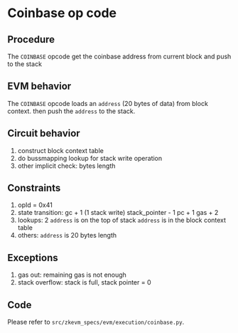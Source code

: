 # Coinbase op code

## Procedure

The `COINBASE` opcode get the coinbase address from current block and push to the stack

## EVM behavior

The `COINBASE` opcode loads an `address` (20 bytes of data) from block context.
then push the `address` to the stack.

## Circuit behavior

1. construct block context table
2. do bussmapping lookup for stack write operation
3. other implicit check: bytes length

## Constraints

1. opId = 0x41
2. state transition:
   gc + 1 (1 stack write)
   stack_pointer - 1
   pc + 1
   gas + 2
3. lookups:  2
   `address` is on the top of stack
   `address` is in the block context table
4. others:
   `address` is 20 bytes length

## Exceptions

1. gas out:
   remaining gas is not enough
2. stack overflow:
   stack is full, stack pointer = 0

## Code
Please refer to `src/zkevm_specs/evm/execution/coinbase.py`.
